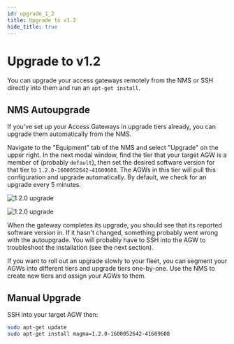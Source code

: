 ```yaml
---
id: upgrade_1_2
title: Upgrade to v1.2
hide_title: true
---
```


# Upgrade to v1.2

You can upgrade your access gateways remotely from the NMS or SSH directly
into them and run an `apt-get install`.

## NMS Autoupgrade

If you've set up your Access Gateways in upgrade tiers already, you can upgrade
them automatically from the NMS.

Navigate to the "Equipment" tab of the NMS and select "Upgrade" on the upper
right. In the next modal window, find the tier that your target AGW is a
member of (probably `default`), then set the desired software version for that
tier to `1.2.0-1600052642-41609608`.
The AGWs in this tier will pull this configuration and upgrade automatically.
By default, we check for an upgrade every 5 minutes.

![1.2.0 upgrade](assets/agw_120_1.png)

![1.2.0 upgrade](assets/agw_120_2.png)

When the gateway completes its upgrade, you should see that its reported
software version in. If it hasn't changed, something probably went wrong with
the autoupgrade. You will probably have to SSH into the AGW to troubleshoot
the installation (see the next section).

If you want to roll out an upgrade slowly to your fleet, you can segment your
AGWs into different tiers and upgrade tiers one-by-one. Use the NMS to create
new tiers and assign your AGWs to them.

## Manual Upgrade

SSH into your target AGW then:

```bash
sudo apt-get update
sudo apt-get install magma=1.2.0-1600052642-41609608
```
